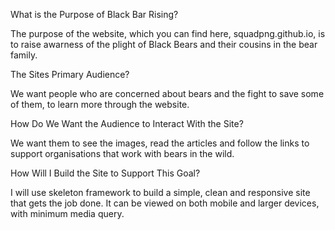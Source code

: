 What is the Purpose of Black Bar Rising?

The purpose of the website, which you can find here, squadpng.github.io, is to raise awarness of the plight of Black Bears and their cousins in the bear family.

The Sites Primary Audience?

We want people who are concerned about bears and the fight to save some of them, to learn more through the website.

How Do We Want the Audience to Interact With the Site?

We want them to see the images, read the articles and follow the links to support organisations that work with bears in the wild.

How Will I Build the Site to Support This Goal?

I will use skeleton framework to build a simple, clean and responsive site that gets the job done. It can be viewed on both mobile and larger devices, with minimum media query.